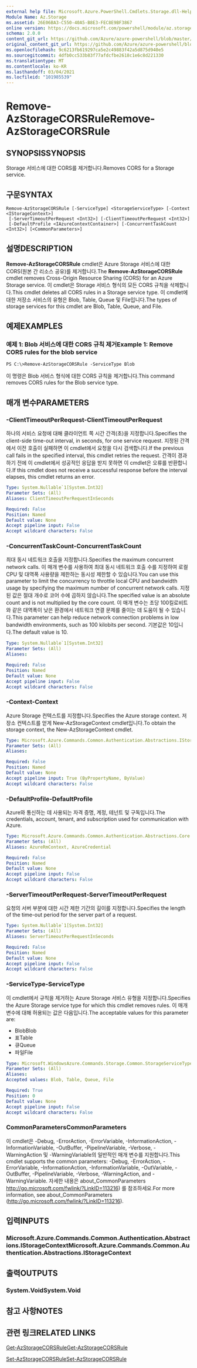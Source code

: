 ```yaml
---
external help file: Microsoft.Azure.PowerShell.Cmdlets.Storage.dll-Help.xml
Module Name: Az.Storage
ms.assetid: 26E06BA3-C550-40A5-B8E3-FEC8E9BF3867
online version: https://docs.microsoft.com/powershell/module/az.storage/remove-azstoragecorsrule
schema: 2.0.0
content_git_url: https://github.com/Azure/azure-powershell/blob/master/src/Storage/Storage.Management/help/Remove-AzStorageCORSRule.md
original_content_git_url: https://github.com/Azure/azure-powershell/blob/master/src/Storage/Storage.Management/help/Remove-AzStorageCORSRule.md
ms.openlocfilehash: 9c6213fb619297ca5e2c49883f42a5d875d940e5
ms.sourcegitcommit: 4dfb0cc533b83f77afdcfbe2618c1e6c8d221330
ms.translationtype: MT
ms.contentlocale: ko-KR
ms.lasthandoff: 03/04/2021
ms.locfileid: "101985539"
---
```

# <span data-ttu-id="1ab6d-101">Remove-AzStorageCORSRule</span><span class="sxs-lookup"><span data-stu-id="1ab6d-101">Remove-AzStorageCORSRule</span></span>

## <span data-ttu-id="1ab6d-102">SYNOPSIS</span><span class="sxs-lookup"><span data-stu-id="1ab6d-102">SYNOPSIS</span></span>
<span data-ttu-id="1ab6d-103">Storage 서비스에 대한 CORS를 제거합니다.</span><span class="sxs-lookup"><span data-stu-id="1ab6d-103">Removes CORS for a Storage service.</span></span>

## <span data-ttu-id="1ab6d-104">구문</span><span class="sxs-lookup"><span data-stu-id="1ab6d-104">SYNTAX</span></span>

```
Remove-AzStorageCORSRule [-ServiceType] <StorageServiceType> [-Context <IStorageContext>]
 [-ServerTimeoutPerRequest <Int32>] [-ClientTimeoutPerRequest <Int32>]
 [-DefaultProfile <IAzureContextContainer>] [-ConcurrentTaskCount <Int32>] [<CommonParameters>]
```

## <span data-ttu-id="1ab6d-105">설명</span><span class="sxs-lookup"><span data-stu-id="1ab6d-105">DESCRIPTION</span></span>
<span data-ttu-id="1ab6d-106">**Remove-AzStorageCORSRule** cmdlet은 Azure Storage 서비스에 대한 CORS(원본 간 리소스 공유)를 제거합니다.</span><span class="sxs-lookup"><span data-stu-id="1ab6d-106">The **Remove-AzStorageCORSRule** cmdlet removes Cross-Origin Resource Sharing (CORS) for an Azure Storage service.</span></span>
<span data-ttu-id="1ab6d-107">이 cmdlet은 Storage 서비스 형식의 모든 CORS 규칙을 삭제합니다.</span><span class="sxs-lookup"><span data-stu-id="1ab6d-107">This cmdlet deletes all CORS rules in a Storage service type.</span></span>
<span data-ttu-id="1ab6d-108">이 cmdlet에 대한 저장소 서비스의 유형은 Blob, Table, Queue 및 File입니다.</span><span class="sxs-lookup"><span data-stu-id="1ab6d-108">The types of storage services for this cmdlet are Blob, Table, Queue, and File.</span></span>

## <span data-ttu-id="1ab6d-109">예제</span><span class="sxs-lookup"><span data-stu-id="1ab6d-109">EXAMPLES</span></span>

### <span data-ttu-id="1ab6d-110">예제 1: Blob 서비스에 대한 CORS 규칙 제거</span><span class="sxs-lookup"><span data-stu-id="1ab6d-110">Example 1: Remove CORS rules for the blob service</span></span>
```
PS C:\>Remove-AzStorageCORSRule -ServiceType Blob
```

<span data-ttu-id="1ab6d-111">이 명령은 Blob 서비스 형식에 대한 CORS 규칙을 제거합니다.</span><span class="sxs-lookup"><span data-stu-id="1ab6d-111">This command removes CORS rules for the Blob service type.</span></span>

## <span data-ttu-id="1ab6d-112">매개 변수</span><span class="sxs-lookup"><span data-stu-id="1ab6d-112">PARAMETERS</span></span>

### <span data-ttu-id="1ab6d-113">-ClientTimeoutPerRequest</span><span class="sxs-lookup"><span data-stu-id="1ab6d-113">-ClientTimeoutPerRequest</span></span>
<span data-ttu-id="1ab6d-114">하나의 서비스 요청에 대해 클라이언트 쪽 시간 간격(초)을 지정합니다.</span><span class="sxs-lookup"><span data-stu-id="1ab6d-114">Specifies the client-side time-out interval, in seconds, for one service request.</span></span>
<span data-ttu-id="1ab6d-115">지정된 간격에서 이전 호출이 실패하면 이 cmdlet에서 요청을 다시 검색합니다.</span><span class="sxs-lookup"><span data-stu-id="1ab6d-115">If the previous call fails in the specified interval, this cmdlet retries the request.</span></span>
<span data-ttu-id="1ab6d-116">간격이 경과하기 전에 이 cmdlet에서 성공적인 응답을 받지 못하면 이 cmdlet은 오류를 반환합니다.</span><span class="sxs-lookup"><span data-stu-id="1ab6d-116">If this cmdlet does not receive a successful response before the interval elapses, this cmdlet returns an error.</span></span>

```yaml
Type: System.Nullable`1[System.Int32]
Parameter Sets: (All)
Aliases: ClientTimeoutPerRequestInSeconds

Required: False
Position: Named
Default value: None
Accept pipeline input: False
Accept wildcard characters: False
```

### <span data-ttu-id="1ab6d-117">-ConcurrentTaskCount</span><span class="sxs-lookup"><span data-stu-id="1ab6d-117">-ConcurrentTaskCount</span></span>
<span data-ttu-id="1ab6d-118">최대 동시 네트워크 호출을 지정합니다.</span><span class="sxs-lookup"><span data-stu-id="1ab6d-118">Specifies the maximum concurrent network calls.</span></span>
<span data-ttu-id="1ab6d-119">이 매개 변수를 사용하여 최대 동시 네트워크 호출 수를 지정하여 로컬 CPU 및 대역폭 사용량을 제한하는 동시성 제한할 수 있습니다.</span><span class="sxs-lookup"><span data-stu-id="1ab6d-119">You can use this parameter to limit the concurrency to throttle local CPU and bandwidth usage by specifying the maximum number of concurrent network calls.</span></span>
<span data-ttu-id="1ab6d-120">지정된 값은 절대 개수로 코어 수에 곱하지 않습니다.</span><span class="sxs-lookup"><span data-stu-id="1ab6d-120">The specified value is an absolute count and is not multiplied by the core count.</span></span>
<span data-ttu-id="1ab6d-121">이 매개 변수는 초당 100킬로비트와 같은 대역폭이 낮은 환경에서 네트워크 연결 문제를 줄이는 데 도움이 될 수 있습니다.</span><span class="sxs-lookup"><span data-stu-id="1ab6d-121">This parameter can help reduce network connection problems in low bandwidth environments, such as 100 kilobits per second.</span></span>
<span data-ttu-id="1ab6d-122">기본값은 10입니다.</span><span class="sxs-lookup"><span data-stu-id="1ab6d-122">The default value is 10.</span></span>

```yaml
Type: System.Nullable`1[System.Int32]
Parameter Sets: (All)
Aliases:

Required: False
Position: Named
Default value: None
Accept pipeline input: False
Accept wildcard characters: False
```

### <span data-ttu-id="1ab6d-123">-Context</span><span class="sxs-lookup"><span data-stu-id="1ab6d-123">-Context</span></span>
<span data-ttu-id="1ab6d-124">Azure Storage 컨텍스트를 지정합니다.</span><span class="sxs-lookup"><span data-stu-id="1ab6d-124">Specifies the Azure storage context.</span></span>
<span data-ttu-id="1ab6d-125">저장소 컨텍스트를 얻게 New-AzStorageContext cmdlet입니다.</span><span class="sxs-lookup"><span data-stu-id="1ab6d-125">To obtain the storage context, the New-AzStorageContext cmdlet.</span></span>

```yaml
Type: Microsoft.Azure.Commands.Common.Authentication.Abstractions.IStorageContext
Parameter Sets: (All)
Aliases:

Required: False
Position: Named
Default value: None
Accept pipeline input: True (ByPropertyName, ByValue)
Accept wildcard characters: False
```

### <span data-ttu-id="1ab6d-126">-DefaultProfile</span><span class="sxs-lookup"><span data-stu-id="1ab6d-126">-DefaultProfile</span></span>
<span data-ttu-id="1ab6d-127">Azure와 통신하는 데 사용되는 자격 증명, 계정, 테넌트 및 구독입니다.</span><span class="sxs-lookup"><span data-stu-id="1ab6d-127">The credentials, account, tenant, and subscription used for communication with Azure.</span></span>

```yaml
Type: Microsoft.Azure.Commands.Common.Authentication.Abstractions.Core.IAzureContextContainer
Parameter Sets: (All)
Aliases: AzureRmContext, AzureCredential

Required: False
Position: Named
Default value: None
Accept pipeline input: False
Accept wildcard characters: False
```

### <span data-ttu-id="1ab6d-128">-ServerTimeoutPerRequest</span><span class="sxs-lookup"><span data-stu-id="1ab6d-128">-ServerTimeoutPerRequest</span></span>
<span data-ttu-id="1ab6d-129">요청의 서버 부분에 대한 시간 제한 기간의 길이를 지정합니다.</span><span class="sxs-lookup"><span data-stu-id="1ab6d-129">Specifies the length of the time-out period for the server part of a request.</span></span>

```yaml
Type: System.Nullable`1[System.Int32]
Parameter Sets: (All)
Aliases: ServerTimeoutPerRequestInSeconds

Required: False
Position: Named
Default value: None
Accept pipeline input: False
Accept wildcard characters: False
```

### <span data-ttu-id="1ab6d-130">-ServiceType</span><span class="sxs-lookup"><span data-stu-id="1ab6d-130">-ServiceType</span></span>
<span data-ttu-id="1ab6d-131">이 cmdlet에서 규칙을 제거하는 Azure Storage 서비스 유형을 지정합니다.</span><span class="sxs-lookup"><span data-stu-id="1ab6d-131">Specifies the Azure Storage service type for which this cmdlet removes rules.</span></span>
<span data-ttu-id="1ab6d-132">이 매개 변수에 대해 허용되는 값은 다음입니다.</span><span class="sxs-lookup"><span data-stu-id="1ab6d-132">The acceptable values for this parameter are:</span></span>
- <span data-ttu-id="1ab6d-133">Blob</span><span class="sxs-lookup"><span data-stu-id="1ab6d-133">Blob</span></span> 
- <span data-ttu-id="1ab6d-134">표</span><span class="sxs-lookup"><span data-stu-id="1ab6d-134">Table</span></span> 
- <span data-ttu-id="1ab6d-135">큐</span><span class="sxs-lookup"><span data-stu-id="1ab6d-135">Queue</span></span> 
- <span data-ttu-id="1ab6d-136">파일</span><span class="sxs-lookup"><span data-stu-id="1ab6d-136">File</span></span>

```yaml
Type: Microsoft.WindowsAzure.Commands.Storage.Common.StorageServiceType
Parameter Sets: (All)
Aliases:
Accepted values: Blob, Table, Queue, File

Required: True
Position: 0
Default value: None
Accept pipeline input: False
Accept wildcard characters: False
```

### <span data-ttu-id="1ab6d-137">CommonParameters</span><span class="sxs-lookup"><span data-stu-id="1ab6d-137">CommonParameters</span></span>
<span data-ttu-id="1ab6d-138">이 cmdlet은 -Debug, -ErrorAction, -ErrorVariable, -InformationAction, -InformationVariable, -OutBuffer, -PipelineVariable, -Verbose, -WarningAction 및 -WarningVariable의 일반적인 매개 변수를 지원합니다.</span><span class="sxs-lookup"><span data-stu-id="1ab6d-138">This cmdlet supports the common parameters: -Debug, -ErrorAction, -ErrorVariable, -InformationAction, -InformationVariable, -OutVariable, -OutBuffer, -PipelineVariable, -Verbose, -WarningAction, and -WarningVariable.</span></span> <span data-ttu-id="1ab6d-139">자세한 내용은 about_CommonParameters http://go.microsoft.com/fwlink/?LinkID=113216) 를 참조하세요.</span><span class="sxs-lookup"><span data-stu-id="1ab6d-139">For more information, see about_CommonParameters (http://go.microsoft.com/fwlink/?LinkID=113216).</span></span>

## <span data-ttu-id="1ab6d-140">입력</span><span class="sxs-lookup"><span data-stu-id="1ab6d-140">INPUTS</span></span>

### <span data-ttu-id="1ab6d-141">Microsoft.Azure.Commands.Common.Authentication.Abstractions.IStorageContext</span><span class="sxs-lookup"><span data-stu-id="1ab6d-141">Microsoft.Azure.Commands.Common.Authentication.Abstractions.IStorageContext</span></span>

## <span data-ttu-id="1ab6d-142">출력</span><span class="sxs-lookup"><span data-stu-id="1ab6d-142">OUTPUTS</span></span>

### <span data-ttu-id="1ab6d-143">System.Void</span><span class="sxs-lookup"><span data-stu-id="1ab6d-143">System.Void</span></span>

## <span data-ttu-id="1ab6d-144">참고 사항</span><span class="sxs-lookup"><span data-stu-id="1ab6d-144">NOTES</span></span>

## <span data-ttu-id="1ab6d-145">관련 링크</span><span class="sxs-lookup"><span data-stu-id="1ab6d-145">RELATED LINKS</span></span>

[<span data-ttu-id="1ab6d-146">Get-AzStorageCORSRule</span><span class="sxs-lookup"><span data-stu-id="1ab6d-146">Get-AzStorageCORSRule</span></span>](./Get-AzStorageCORSRule.md)

[<span data-ttu-id="1ab6d-147">Set-AzStorageCORSRule</span><span class="sxs-lookup"><span data-stu-id="1ab6d-147">Set-AzStorageCORSRule</span></span>](./Set-AzStorageCORSRule.md)



